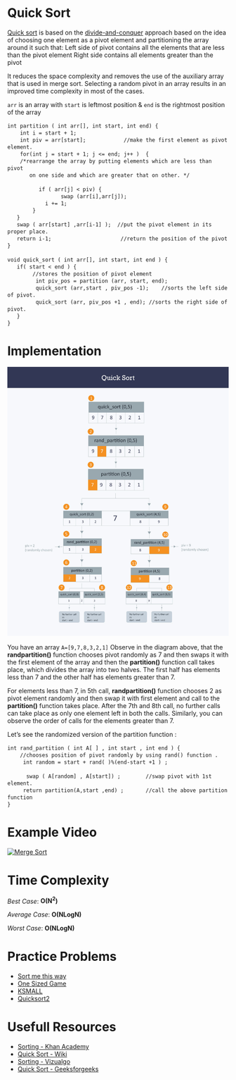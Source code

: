# Quick Sort

[Quick sort](https://en.wikipedia.org/wiki/Quicksort) is based on the [divide-and-conquer](https://en.wikipedia.org/wiki/Divide_and_conquer_algorithm) approach based on the idea of choosing one element as a pivot element and partitioning the array around it such that: Left side of pivot contains all the elements that are less than the pivot element Right side contains all elements greater than the pivot

It reduces the space complexity and removes the use of the auxiliary array that is used in merge sort. Selecting a random pivot in an array results in an improved time complexity in most of the cases.

`arr` is an array with `start` is leftmost position & `end` is the rightmost position of the array

	int partition ( int arr[], int start, int end) {
	    int i = start + 1;
	    int piv = arr[start];            //make the first element as pivot element.
	    for(int j = start + 1; j <= end; j++ )  {
	    /*rearrange the array by putting elements which are less than pivot
	       on one side and which are greater that on other. */

	          if ( arr[j] < piv) {
	                 swap (arr[i],arr[j]);
	            i += 1;
	        }
	   }
	   swap ( arr[start] ,arr[i-1] );  //put the pivot element in its proper place.
	   return i-1;                      //return the position of the pivot
	}

	void quick_sort ( int arr[], int start, int end ) {
	   if( start < end ) {
	        //stores the position of pivot element
	         int piv_pos = partition (arr, start, end);     
	         quick_sort (arr,start , piv_pos -1);    //sorts the left side of pivot.
	         quick_sort (arr, piv_pos +1 , end); //sorts the right side of pivot.
	   }
	}

# Implementation

![Merge Sort](https://github.com/ishpreet-singh/Project_X/blob/master/Others/common/images/quick_sort.jpg)

You have an array `A=[9,7,8,3,2,1]` Observe in the diagram above, that the **randpartition()** function chooses pivot randomly as 7 and then swaps it with the first element of the array and then the **partition()** function call takes place, which divides the array into two halves. The first half has elements less than 7 and the other half has elements greater than 7. 

For elements less than 7, in 5th call, **randpartition()** function chooses 2 as pivot element randomly and then swap it with first element and call to the **partition()** function takes place. After the 7th and 8th call, no further calls can take place as only one element left in both the calls. Similarly, you can observe the order of calls for the elements greater than 7.

Let’s see the randomized version of the partition function :
	
	int rand_partition ( int A[ ] , int start , int end ) {
	    //chooses position of pivot randomly by using rand() function .
	     int random = start + rand( )%(end-start +1 ) ;

	      swap ( A[random] , A[start]) ;        //swap pivot with 1st element.
	     return partition(A,start ,end) ;       //call the above partition function
	}

# Example Video

[ ![Merge Sort](https://github.com/ishpreet-singh/Project_X/blob/master/Others/common/images/bubble_sort.png) ](https://www.youtube.com/watch?v=COk73cpQbFQ)

# Time Complexity

*Best Case*: **O(N<sup>2</sup>)**

*Average Case*: **O(NLogN)**

*Worst Case*: **O(NLogN)**

# Practice Problems

* [Sort me this way](https://www.hackerearth.com/practice/algorithms/sorting/quick-sort/practice-problems/algorithm/fredo-and-absolute-sorting-24/)
* [One Sized Game](https://www.hackerearth.com/practice/algorithms/sorting/quick-sort/practice-problems/algorithm/one-sized-game/)
* [KSMALL](http://www.spoj.com/problems/KSMALL/)
* [Quicksort2](https://www.hackerrank.com/challenges/quicksort2/problem)

# Usefull Resources

* [Sorting - Khan Academy](https://www.khanacademy.org/computing/computer-science/algorithms/merge-sort/a/divide-and-conquer-algorithms)
* [Quick Sort - Wiki](https://en.wikipedia.org/wiki/Quicksort)
* [Sorting - Vizualgo](https://visualgo.net/en/sorting)
* [Quick Sort - Geeksforgeeks](http://www.geeksforgeeks.org/quick-sort/)
